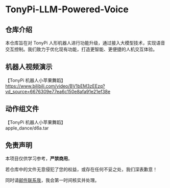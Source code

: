 # TonyPi-LLM-Powered-Voice

## 仓库介绍

本仓库旨在对 TonyPi 人形机器人进行功能升级，通过接入大模型技术，实现语音交互控制。我们致力于优化现有功能，打造更智能、更便捷的人机交互体验。

## 机器人视频演示

【TonyPi 机器人小苹果舞蹈】  
https://www.bilibili.com/video/BV1bEM3zEEzq?vd_source=6676309e77ea6c150e8afa91e21ef38e

## 动作组文件
【TonyPi 机器人小苹果舞蹈】  
apple_dance/d6a.tar

## 免责声明  
本项目仅供学习参考，**严禁商用**。

若仓库中的文件无意侵犯了您的权益，或存在任何不妥之处，我们深表歉意！

同时请[邮件联系我](mailto:1846327762@qq.com)，我会第一时间核实并处理。


